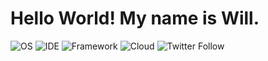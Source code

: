 # Hello World! My name is Will.

![OS](https://img.shields.io/badge/OS-Ubuntu-black?style=for-the-badge&logo=ubuntu) ![IDE](https://img.shields.io/badge/IDE-Php%20Storm-black?style=for-the-badge&logo=phpstorm) ![Framework](https://img.shields.io/badge/Framework-Laravel-black?style=for-the-badge&logo=laravel) ![Cloud](https://img.shields.io/badge/Cloud-AWS-black?style=for-the-badge&logo=amazonaws) ![Twitter Follow](https://img.shields.io/twitter/follow/willdotchill?color=black&label=twitter%20followers&style=for-the-badge&logo=twitter) 
